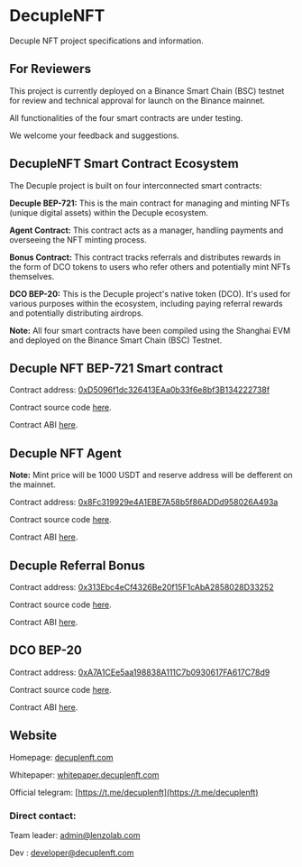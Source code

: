# DecupleNFT
Decuple NFT project specifications and information.



## For Reviewers

This project is currently deployed on a Binance Smart Chain (BSC) testnet for review and technical approval for launch on the Binance mainnet.  


All functionalities of the four smart contracts are under testing.



We welcome your feedback and suggestions.




## DecupleNFT Smart Contract Ecosystem
The Decuple project is built on four interconnected smart contracts:

**Decuple BEP-721:** This is the main contract for managing and minting NFTs (unique digital assets) within the Decuple ecosystem.

**Agent Contract:** This contract acts as a manager, handling payments and overseeing the NFT minting process.

**Bonus Contract:** This contract tracks referrals and distributes rewards in the form of DCO tokens to users who refer others and potentially mint NFTs themselves.

**DCO BEP-20:** This is the Decuple project's native token (DCO). It's used for various purposes within the ecosystem, including paying referral rewards and potentially distributing airdrops.

**Note:** All four smart contracts have been compiled using the Shanghai EVM and deployed on the Binance Smart Chain (BSC) Testnet.



## Decuple NFT BEP-721 Smart contract 

Contract address: [0xD5096f1dc326413EAa0b33f6e8bf3B134222738f](https://testnet.bscscan.com/address/0xD5096f1dc326413EAa0b33f6e8bf3B134222738f)


Contract source code [here](https://github.com/developer-decuple/DecupleNFT/blob/main/Smart%20Contract%20Source%20Code/DecupleNFT.sol).


Contract ABI [here](https://github.com/developer-decuple/DecupleNFT/blob/main/ABI/NFT-ABI.txt).




## Decuple NFT Agent

**Note:** Mint price will be 1000 USDT and reserve address will be defferent on the mainnet. 

Contract address: [0x8Fc319929e4A1EBE7A58b5f86ADDd958026A493a](https://testnet.bscscan.com/address/0x8Fc319929e4A1EBE7A58b5f86ADDd958026A493a)


Contract source code [here](https://github.com/developer-decuple/DecupleNFT/blob/main/Smart%20Contract%20Source%20Code/DecupleAgent.sol).


Contract ABI [here](https://github.com/developer-decuple/DecupleNFT/blob/main/ABI/Agent-ABI.txt).





## Decuple Referral Bonus

Contract address: [0x313Ebc4eCf4326Be20f15F1cAbA2858028D33252](https://testnet.bscscan.com/address/0x313Ebc4eCf4326Be20f15F1cAbA2858028D33252)


Contract source code [here](https://github.com/developer-decuple/DecupleNFT/blob/main/Smart%20Contract%20Source%20Code/DecupleBonus.sol).


Contract ABI [here](https://github.com/developer-decuple/DecupleNFT/blob/main/ABI/Bonus-ABI.txt).






## DCO BEP-20

Contract address: [0xA7A1CEe5aa198838A111C7b0930617FA617C78d9](https://testnet.bscscan.com/address/0xA7A1CEe5aa198838A111C7b0930617FA617C78d9)


Contract source code [here](https://github.com/developer-decuple/DecupleNFT/blob/main/Smart%20Contract%20Source%20Code/DCO.sol).


Contract ABI [here](https://github.com/developer-decuple/DecupleNFT/blob/main/ABI/DCO-ABI.txt).





## Website

Homepage: [decuplenft.com](https://www.decuplenft.com)

Whitepaper: [whitepaper.decuplenft.com](https://whitepaper.decuplenft.com)

Official telegram: [https://t.me/decuplenft](https://t.me/decuplenft)


### Direct contact:

Team leader: [admin@lenzolab.com](mailto:admin@lenzolab.com)

Dev : [developer@decuplenft.com](mailto:developer@decuplenft.com)


